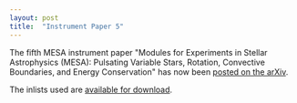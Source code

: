 ```yaml
---
layout: post
title:  "Instrument Paper 5"
---
```


The fifth MESA instrument paper "Modules for Experiments in Stellar
Astrophysics (MESA): Pulsating Variable Stars, Rotation, Convective
Boundaries, and Energy Conservation" has now been [posted on the arXiv][arXiv].

[arXiv]: https://arxiv.org/abs/1903.01426

The inlists used are [available for download][inlists].

[inlists]:https://doi.org/10.5281/zenodo.2582656


